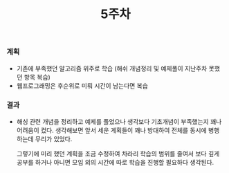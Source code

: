 ﻿---
title: "5주차"
---

### 계획
  - 기존에 부족했던 알고리즘 위주로 학습 (해쉬 개념정리 및 예제풀이 지난주차 못했던 항목 복습)
  - 웹프로그래밍은 후순위로 미뤄 시간이 남는다면 복습

### 결과
  - 해싱 관련 개념을 정리하고 예제를 풀었으나 생각보다 기초개념이 부족했는지 꽤나 어려움이 컸다. 
    생각해보면 앞서 세운 계획들이 꽤나 방대하여 전체를 동시에 병행하는데 무리가 있었다. 
    
    그렇기에 미리 했던 계획을 조금 수정하여 차라리 학습의 범위를 줄여서 보다 깊게 공부를 하거나 아니면 모임 외의 시간에 따로 학습을 진행할 필요하다 생각된다.



  
    
    


